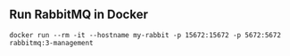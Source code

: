 
## Run RabbitMQ in Docker

```
docker run --rm -it --hostname my-rabbit -p 15672:15672 -p 5672:5672 rabbitmq:3-management
```